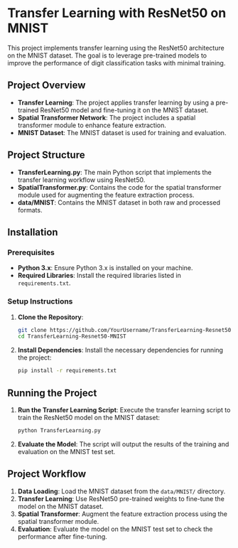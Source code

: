 # Transfer Learning with ResNet50 on MNIST

This project implements transfer learning using the ResNet50 architecture on the MNIST dataset. The goal is to leverage pre-trained models to improve the performance of digit classification tasks with minimal training.

## Project Overview

- **Transfer Learning**: The project applies transfer learning by using a pre-trained ResNet50 model and fine-tuning it on the MNIST dataset.
- **Spatial Transformer Network**: The project includes a spatial transformer module to enhance feature extraction.
- **MNIST Dataset**: The MNIST dataset is used for training and evaluation.

## Project Structure

- **TransferLearning.py**: The main Python script that implements the transfer learning workflow using ResNet50.
- **SpatialTransformer.py**: Contains the code for the spatial transformer module used for augmenting the feature extraction process.
- **data/MNIST**: Contains the MNIST dataset in both raw and processed formats.

## Installation

### Prerequisites

- **Python 3.x**: Ensure Python 3.x is installed on your machine.
- **Required Libraries**: Install the required libraries listed in `requirements.txt`.

### Setup Instructions

1. **Clone the Repository**:
    ```bash
    git clone https://github.com/YourUsername/TransferLearning-Resnet50-MNIST.git
    cd TransferLearning-Resnet50-MNIST
    ```

2. **Install Dependencies**:
    Install the necessary dependencies for running the project:
    ```bash
    pip install -r requirements.txt
    ```

## Running the Project

1. **Run the Transfer Learning Script**:
    Execute the transfer learning script to train the ResNet50 model on the MNIST dataset:
    ```bash
    python TransferLearning.py
    ```

2. **Evaluate the Model**:
    The script will output the results of the training and evaluation on the MNIST test set.

## Project Workflow

1. **Data Loading**: Load the MNIST dataset from the `data/MNIST/` directory.
2. **Transfer Learning**: Use ResNet50 pre-trained weights to fine-tune the model on the MNIST dataset.
3. **Spatial Transformer**: Augment the feature extraction process using the spatial transformer module.
4. **Evaluation**: Evaluate the model on the MNIST test set to check the performance after fine-tuning.
